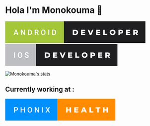 # Hola I'm Monokouma 👋 
![android](https://github.com/Monokouma/Monokouma/blob/main/android-developer.svg) ![iOS](https://github.com/Monokouma/Monokouma/blob/main/ios-developer.svg)



[![Monokouma's stats](https://github-readme-stats.vercel.app/api?username=Monokouma&count_private=true&show_icons=true&theme=tokyonight)](https://github.com/anuraghazra/github-readme-stats)

## Currently working at :
![phonix](https://github.com/Monokouma/Monokouma/blob/main/phonix-health.svg)
